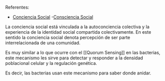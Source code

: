 Referentes:

- [Conciencia Social](https://en.wikipedia.org/wiki/Social_consciousness#:~:text=Social%20consciousness%20is%20consciousness%20shared,an%20interrelated%20community%20of%20others.)
-[Consciencia Social](https://en.wikipedia.org/wiki/Social_conscience)


La conciencia social está vinculada a la autoconciencia colectiva y la experiencia de la identidad social compartida colectivamente. En este sentido  la conciencia social denota percepción de ser parte interrelacionada de una comunidad.

Es muy similar a lo que ocurre con el [[Quorum Sensing]] en las bacterias, este mecanismo les sirve para detectar y responder a la densidad poblacional celular y la regulación genética.

Es decir, las bacterias usan este mecanismo para saber donde anidar.



